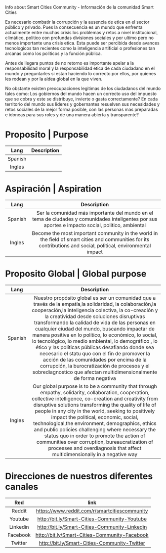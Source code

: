 Info about Smart Cities Community - Información de la comunidad Smart Cities

Es necesario combatir la corrupción y la ausencia de etica en el sector público y privado. Pues la consecuencia es un mundo que enfrenta actualmente entre muchas crisis los problemas y retos a nivel institucional, climático, politico con profundas divisiones sociales y por ultimo pero no menos importante una crisis etica. Esta puede ser percibida desde avances tecnologicos tan recientes como la inteligencia artificial  o profesiones tan arcanas como los politicos y la función pública.

Antes de llegara puntos de no retorno es importante apelar a la responsabilidad moral y la responsabilidad etica de cada  ciudadano en el mundo y preguntarles si estan haciendo lo correcto por ellos, por quienes les rodean y por la aldea global en la que viven.

No obstante existen preocupaciones legitimas de los ciudadanos del mundo tales como: Los gobiernos del mundo hacen un correcto uso del impuesto que se cobra y este se distribuye, invierte o gasta correctamente? En cada territorio del mundo sus lideres y gobernantes resuelven sus necesidades y retos sociales de la mejor forma posible, con las personas mas preparadas e idoneas para sus roles y de una manera abierta y transparente?

# Proposito | Purpose

| Lang | Description | 
| :-------------: | :-------------: |
| Spanish | |
| Ingles |  |


# Aspiración | Aspiration

| Lang | Description | 
| :-------------: | :-------------: |
| Spanish | Ser la comunidad más importante del mundo en el tema de ciudades y comunidades inteligentes por sus aportes e impacto social, politico, ambiental|
| Ingles | Become the most important community in the world in the field of smart cities and communities for its contributions and social, political, environmental impact |


# Proposito Global | Global purpose

| Lang | Description | 
| :-------------: | :-------------: |
| Spanish | Nuestro propósito global es ser un comunidad que a través de la empatía,la solidaridad, la colaboración,la cooperación,la inteligencia colectiva, la co-creación y la creatividad desde soluciones disruptivas transformando la calidad de vida de las personas en cualquier ciudad del mundo, buscando impactar de manera positiva en lo político, lo económico, lo social, lo tecnológico, lo medio ambiental, lo demográfico , lo ético y las políticas públicas desafiando donde sea necesario el statu quo con el fin de promover la acción de las comunidades por encima de la corrupción, la burocratización de procesos y el sobrediagnostico que afectan multidimensionalmente de forma negativa |
| Ingles | Our global purpose is to be a community that through empathy, solidarity, collaboration, cooperation, collective intelligence, co-creation and creativity from disruptive solutions transforming the quality of life of people in any city in the world, seeking to positively impact the political, economic, social, technological,the environment, demographics, ethics and public policies challenging where necessary the status quo in order to promote the action of communities over corruption, bureaucratization of processes and overdiagnosis that affect multidimensionally in a negative way |

# Direcciones de nuestros diferentes canales

| Red | link | 
| :-------------: | :-------------: |
| Reddit | https://www.reddit.com/r/smartcitiescommunity |
| Youtube | http://bit.ly/Smart-Cities-Community-Youtube |
| Linkedin | http://bit.ly/Smart-Cities-Community-Linkedin |
| Facebook | http://bit.ly/Smart-Cities-Community-Facebook |
| Twitter | http://bit.ly/Smart-Cities-Community-Twitter |
